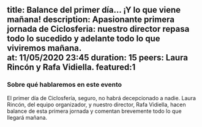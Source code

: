 title: Balance del primer día... ¡Y lo que viene mañana!
description: Apasionante primera jornada de Ciclosferia: nuestro director repasa todo lo sucedido y adelante todo lo que viviremos mañana.  
at: 11/05/2020 23:45
duration: 15
peers: Laura Rincón y Rafa Vidiella. 
featured:1
----
### Sobre qué hablaremos en este evento

El primer día de Ciclosfería, seguro, no habrá decepcionado a nadie. Laura Rincón, del equipo organizador, y nuestro director, Rafa Vidiella, hacen balance de esta primera jornada y comentan brevemente todo lo que llegará mañana. 
